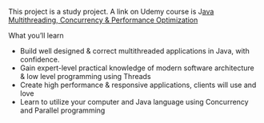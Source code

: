 This project is a study project. A link on Udemy course is J[ava Multithreading, Concurrency & Performance Optimization](https://www.udemy.com/course/java-multithreading-concurrency-performance-optimization/)

What you’ll learn
- Build well designed & correct multithreaded applications in Java, with confidence.
- Gain expert-level practical knowledge of modern software architecture & low level programming using Threads
- Create high performance & responsive applications, clients will use and love
- Learn to utilize your computer and Java language using Concurrency and Parallel programming